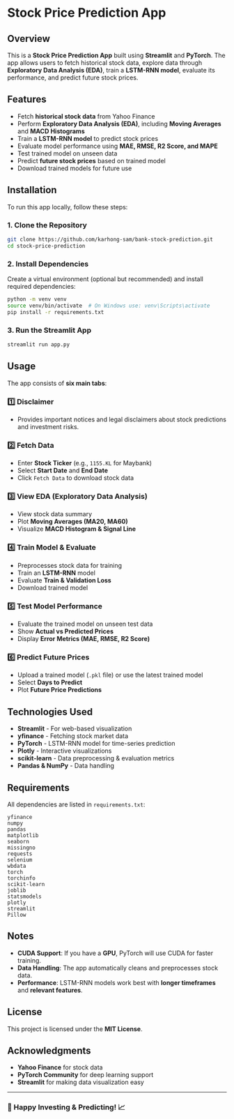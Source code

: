 # Stock Price Prediction App

## Overview
This is a **Stock Price Prediction App** built using **Streamlit** and **PyTorch**. The app allows users to fetch historical stock data, explore data through **Exploratory Data Analysis (EDA)**, train a **LSTM-RNN model**, evaluate its performance, and predict future stock prices.

## Features
- Fetch **historical stock data** from Yahoo Finance
- Perform **Exploratory Data Analysis (EDA)**, including **Moving Averages** and **MACD Histograms**
- Train a **LSTM-RNN model** to predict stock prices
- Evaluate model performance using **MAE, RMSE, R2 Score, and MAPE**
- Test trained model on unseen data
- Predict **future stock prices** based on trained model
- Download trained models for future use

## Installation
To run this app locally, follow these steps:

### 1. Clone the Repository
```bash
git clone https://github.com/karhong-sam/bank-stock-prediction.git
cd stock-price-prediction
```

### 2. Install Dependencies
Create a virtual environment (optional but recommended) and install required dependencies:
```bash
python -m venv venv
source venv/bin/activate  # On Windows use: venv\Scripts\activate
pip install -r requirements.txt
```

### 3. Run the Streamlit App
```bash
streamlit run app.py
```

## Usage
The app consists of **six main tabs**:

### 1️⃣ Disclaimer
- Provides important notices and legal disclaimers about stock predictions and investment risks.

### 2️⃣ Fetch Data
- Enter **Stock Ticker** (e.g., `1155.KL` for Maybank)
- Select **Start Date** and **End Date**
- Click `Fetch Data` to download stock data

### 3️⃣ View EDA (Exploratory Data Analysis)
- View stock data summary
- Plot **Moving Averages (MA20, MA60)**
- Visualize **MACD Histogram & Signal Line**

### 4️⃣ Train Model & Evaluate
- Preprocesses stock data for training
- Train an **LSTM-RNN** model
- Evaluate **Train & Validation Loss**
- Download trained model

### 5️⃣ Test Model Performance
- Evaluate the trained model on unseen test data
- Show **Actual vs Predicted Prices**
- Display **Error Metrics (MAE, RMSE, R2 Score)**

### 6️⃣ Predict Future Prices
- Upload a trained model (`.pkl` file) or use the latest trained model
- Select **Days to Predict**
- Plot **Future Price Predictions**

## Technologies Used
- **Streamlit** - For web-based visualization
- **yfinance** - Fetching stock market data
- **PyTorch** - LSTM-RNN model for time-series prediction
- **Plotly** - Interactive visualizations
- **scikit-learn** - Data preprocessing & evaluation metrics
- **Pandas & NumPy** - Data handling

## Requirements
All dependencies are listed in `requirements.txt`:
```
yfinance
numpy
pandas
matplotlib
seaborn
missingno
requests
selenium
wbdata
torch
torchinfo
scikit-learn
joblib
statsmodels
plotly
streamlit
Pillow
```

## Notes
- **CUDA Support**: If you have a **GPU**, PyTorch will use CUDA for faster training.
- **Data Handling**: The app automatically cleans and preprocesses stock data.
- **Performance**: LSTM-RNN models work best with **longer timeframes** and **relevant features**.

## License
This project is licensed under the **MIT License**.

## Acknowledgments
- **Yahoo Finance** for stock data
- **PyTorch Community** for deep learning support
- **Streamlit** for making data visualization easy

---
### 🚀 Happy Investing & Predicting! 📈
